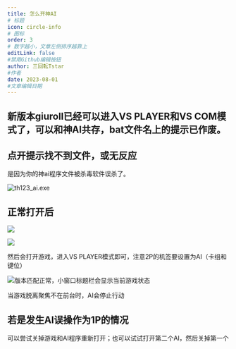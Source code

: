 ```yaml
---
title: 怎么开神AI
# 标题
icon: circle-info
# 图标
order: 3
# 数字越小，文章左侧排序越靠上
editLink: false
#禁用Github编辑按钮
author: 三回転Tstar
#作者
date: 2023-08-01
#文章编辑日期
---
```


## **新版本giuroll已经可以进入VS PLAYER和VS COM模式了，可以和神AI共存，bat文件名上的提示已作废。**

## **点开提示找不到文件，或无反应**

是因为你的神ai程序文件被杀毒软件误杀了。

![th123_ai.exe](https://img.514.live/img/202308011623745.png)

## **正常打开后**

![](https://img.514.live/img/202308011605538.png)

![](https://img.514.live/img/202308011605626.png)

然后会打开游戏，进入VS PLAYER模式即可，注意2P的机签要设置为AI（卡组和键位）

![版本匹配正常，小窗口标题栏会显示当前游戏状态](https://img.514.live/img/202308011620651.png)

当游戏脱离聚焦不在前台时，AI会停止行动

## **若是发生AI误操作为1P的情况**
可以尝试关掉游戏和AI程序重新打开；也可以试试打开第二个AI，然后关掉第一个

